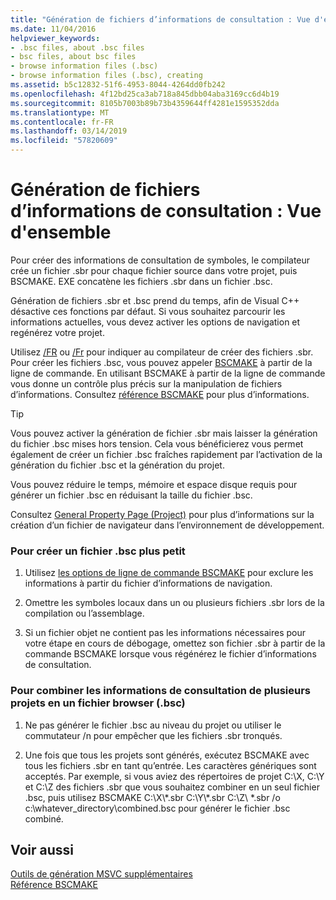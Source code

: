 ```yaml
---
title: "Génération de fichiers d’informations de consultation : Vue d'ensemble"
ms.date: 11/04/2016
helpviewer_keywords:
- .bsc files, about .bsc files
- bsc files, about bsc files
- browse information files (.bsc)
- browse information files (.bsc), creating
ms.assetid: b5c12832-51f6-4953-8044-4264dd0fb242
ms.openlocfilehash: 4f12bd25ca3ab718a845dbb04aba3169cc6d4b19
ms.sourcegitcommit: 8105b7003b89b73b4359644ff4281e1595352dda
ms.translationtype: MT
ms.contentlocale: fr-FR
ms.lasthandoff: 03/14/2019
ms.locfileid: "57820609"
---
```

# <a name="building-browse-information-files-overview"></a>Génération de fichiers d’informations de consultation : Vue d'ensemble

Pour créer des informations de consultation de symboles, le compilateur crée un fichier .sbr pour chaque fichier source dans votre projet, puis BSCMAKE. EXE concatène les fichiers .sbr dans un fichier .bsc.

Génération de fichiers .sbr et .bsc prend du temps, afin de Visual C++ désactive ces fonctions par défaut. Si vous souhaitez parcourir les informations actuelles, vous devez activer les options de navigation et regénérez votre projet.

Utilisez [/FR](fr-fr-create-dot-sbr-file.md) ou [/Fr](fr-fr-create-dot-sbr-file.md) pour indiquer au compilateur de créer des fichiers .sbr. Pour créer les fichiers .bsc, vous pouvez appeler [BSCMAKE](bscmake-command-line.md) à partir de la ligne de commande. En utilisant BSCMAKE à partir de la ligne de commande vous donne un contrôle plus précis sur la manipulation de fichiers d’informations. Consultez [référence BSCMAKE](bscmake-reference.md) pour plus d’informations.

> [!TIP]
>  Vous pouvez activer la génération de fichier .sbr mais laisser la génération du fichier .bsc mises hors tension. Cela vous bénéficierez vous permet également de créer un fichier .bsc fraîches rapidement par l’activation de la génération du fichier .bsc et la génération du projet.

Vous pouvez réduire le temps, mémoire et espace disque requis pour générer un fichier .bsc en réduisant la taille du fichier .bsc.

Consultez [General Property Page (Project)](general-property-page-project.md) pour plus d’informations sur la création d’un fichier de navigateur dans l’environnement de développement.

### <a name="to-create-a-smaller-bsc-file"></a>Pour créer un fichier .bsc plus petit

1. Utilisez [les options de ligne de commande BSCMAKE](bscmake-options.md) pour exclure les informations à partir du fichier d’informations de navigation.

1. Omettre les symboles locaux dans un ou plusieurs fichiers .sbr lors de la compilation ou l’assemblage.

1. Si un fichier objet ne contient pas les informations nécessaires pour votre étape en cours de débogage, omettez son fichier .sbr à partir de la commande BSCMAKE lorsque vous régénérez le fichier d’informations de consultation.

### <a name="to-combine-the-browse-information-from-several-projects-into-one-browser-file-bsc"></a>Pour combiner les informations de consultation de plusieurs projets en un fichier browser (.bsc)

1. Ne pas générer le fichier .bsc au niveau du projet ou utiliser le commutateur /n pour empêcher que les fichiers .sbr tronqués.

1. Une fois que tous les projets sont générés, exécutez BSCMAKE avec tous les fichiers .sbr en tant qu’entrée. Les caractères génériques sont acceptés. Par exemple, si vous aviez des répertoires de projet C:\X, C:\Y et C:\Z des fichiers .sbr que vous souhaitez combiner en un seul fichier .bsc, puis utilisez BSCMAKE C:\X\\\*.sbr C:\Y\\\*.sbr C:\Z\\ \*.sbr /o c:\whatever_directory\combined.bsc pour générer le fichier .bsc combiné.

## <a name="see-also"></a>Voir aussi

[Outils de génération MSVC supplémentaires](c-cpp-build-tools.md)<br/>
[Référence BSCMAKE](bscmake-reference.md)
